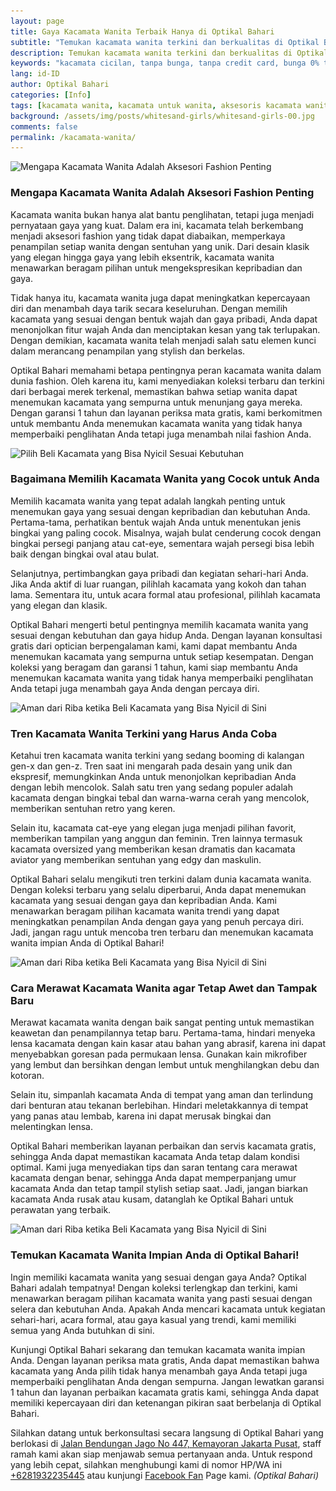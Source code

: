 ```yaml
---
layout: page
title: Gaya Kacamata Wanita Terbaik Hanya di Optikal Bahari
subtitle: "Temukan kacamata wanita terkini dan berkualitas di Optikal Bahari. Dapatkan periksa mata gratis, cicilan 0%, dan garansi 1 tahun"
description: Temukan kacamata wanita terkini dan berkualitas di Optikal Bahari. Dapatkan periksa mata gratis, cicilan 0%, dan garansi 1 tahun. Kunjungi kami sekarang.
keywords: "kacamata cicilan, tanpa bunga, tanpa credit card, bunga 0% tanpa DP, cicilan ringan"
lang: id-ID
author: Optikal Bahari
categories: [Info]
tags: [kacamata wanita, kacamata untuk wanita, aksesoris kacamata wanita]
background: /assets/img/posts/whitesand-girls/whitesand-girls-00.jpg
comments: false
permalink: /kacamata-wanita/
---
```


<div class="card shadow p-3 bg-white mb-5">
    <img itemprop="image"
        data-src="/assets/img/posts/whitesand-girls/whitesand-girls-01.jpg"
        src="/assets/img/posts/whitesand-girls/whitesand-girls-01.jpg" 
        class="card-img-top"
        title="Mengapa Kacamata Wanita Adalah Aksesori Fashion Penting"
        alt="Mengapa Kacamata Wanita Adalah Aksesori Fashion Penting">
    <div class="card-body">
      <h3 class="card-title">
        Mengapa Kacamata Wanita Adalah Aksesori Fashion Penting
      </h3>
      <p class="card-text">
        Kacamata wanita bukan hanya alat bantu penglihatan, tetapi juga menjadi pernyataan gaya yang kuat. Dalam era ini, kacamata telah berkembang menjadi aksesori fashion yang tidak dapat diabaikan, memperkaya penampilan setiap wanita dengan sentuhan yang unik. Dari desain klasik yang elegan hingga gaya yang lebih eksentrik, kacamata wanita menawarkan beragam pilihan untuk mengekspresikan kepribadian dan gaya.
      </p>
      <p class="card-text">
        Tidak hanya itu, kacamata wanita juga dapat meningkatkan kepercayaan diri dan menambah daya tarik secara keseluruhan. Dengan memilih kacamata yang sesuai dengan bentuk wajah dan gaya pribadi, Anda dapat menonjolkan fitur wajah Anda dan menciptakan kesan yang tak terlupakan. Dengan demikian, kacamata wanita telah menjadi salah satu elemen kunci dalam merancang penampilan yang stylish dan berkelas.
      </p>
      <p class="card-text">
        Optikal Bahari memahami betapa pentingnya peran kacamata wanita dalam dunia fashion. Oleh karena itu, kami menyediakan koleksi terbaru dan terkini dari berbagai merek terkenal, memastikan bahwa setiap wanita dapat menemukan kacamata yang sempurna untuk menunjang gaya mereka. Dengan garansi 1 tahun dan layanan periksa mata gratis, kami berkomitmen untuk membantu Anda menemukan kacamata wanita yang tidak hanya memperbaiki penglihatan Anda tetapi juga menambah nilai fashion Anda.
      </p>
    </div>
</div>

<div class="card shadow p-3 bg-white mb-5">
  <img data-src="/assets/img/posts/whitesand-girls/whitesand-girls-02.jpg"
      src="/assets/img/posts/whitesand-girls/whitesand-girls-02.jpg" 
      title="kacamata cicilan di optikal bahari"
      class="card-img-top" 
      alt="Pilih Beli Kacamata yang Bisa Nyicil Sesuai Kebutuhan">
  <div class="card-body">
    <h3 class="card-title">
      Bagaimana Memilih Kacamata Wanita yang Cocok untuk Anda
    </h3>
    <p class="card-text">
      Memilih kacamata wanita yang tepat adalah langkah penting untuk menemukan gaya yang sesuai dengan kepribadian dan kebutuhan Anda. Pertama-tama, perhatikan bentuk wajah Anda untuk menentukan jenis bingkai yang paling cocok. Misalnya, wajah bulat cenderung cocok dengan bingkai persegi panjang atau cat-eye, sementara wajah persegi bisa lebih baik dengan bingkai oval atau bulat.
    </p>
    <p class="card-text">
      Selanjutnya, pertimbangkan gaya pribadi dan kegiatan sehari-hari Anda. Jika Anda aktif di luar ruangan, pilihlah kacamata yang kokoh dan tahan lama. Sementara itu, untuk acara formal atau profesional, pilihlah kacamata yang elegan dan klasik.
    </p>
    <p class="card-text">
      Optikal Bahari mengerti betul pentingnya memilih kacamata wanita yang sesuai dengan kebutuhan dan gaya hidup Anda. Dengan layanan konsultasi gratis dari optician berpengalaman kami, kami dapat membantu Anda menemukan kacamata yang sempurna untuk setiap kesempatan. Dengan koleksi yang beragam dan garansi 1 tahun, kami siap membantu Anda menemukan kacamata wanita yang tidak hanya memperbaiki penglihatan Anda tetapi juga menambah gaya Anda dengan percaya diri.
    </p>
  </div>
</div> 

<div class="card shadow p-3 bg-white mb-5">
  <img data-src="/assets/img/posts/whitesand-girls/whitesand-girls-03.jpg"
      src="/assets/img/posts/whitesand-girls/whitesand-girls-03.jpg" 
      title="kacamata cicilan murah di jakarta"
      class="card-img-top" 
      alt="Aman dari Riba ketika Beli Kacamata yang Bisa Nyicil di Sini">
  <div class="card-body">
    <h3 class="card-title">
      Tren Kacamata Wanita Terkini yang Harus Anda Coba
    </h3>
    <p class="card-text">
      Ketahui tren kacamata wanita terkini yang sedang booming di kalangan gen-x dan gen-z. Tren saat ini mengarah pada desain yang unik dan ekspresif, memungkinkan Anda untuk menonjolkan kepribadian Anda dengan lebih mencolok. Salah satu tren yang sedang populer adalah kacamata dengan bingkai tebal dan warna-warna cerah yang mencolok, memberikan sentuhan retro yang keren.
    </p>
    <p class="card-text">
      Selain itu, kacamata cat-eye yang elegan juga menjadi pilihan favorit, memberikan tampilan yang anggun dan feminin. Tren lainnya termasuk kacamata oversized yang memberikan kesan dramatis dan kacamata aviator yang memberikan sentuhan yang edgy dan maskulin.
    </p>
    <p class="card-text">
      Optikal Bahari selalu mengikuti tren terkini dalam dunia kacamata wanita. Dengan koleksi terbaru yang selalu diperbarui, Anda dapat menemukan kacamata yang sesuai dengan gaya dan kepribadian Anda. Kami menawarkan beragam pilihan kacamata wanita trendi yang dapat meningkatkan penampilan Anda dengan gaya yang penuh percaya diri. Jadi, jangan ragu untuk mencoba tren terbaru dan menemukan kacamata wanita impian Anda di Optikal Bahari!
    </p>
  </div>
</div>

<div class="card shadow p-3 bg-white mb-5">
  <img data-src="/assets/img/posts/whitesand-girls/whitesand-girls-04.jpg"
      src="/assets/img/posts/whitesand-girls/whitesand-girls-04.jpg" 
      title="kacamata cicilan murah di jakarta"
      class="card-img-top" 
      alt="Aman dari Riba ketika Beli Kacamata yang Bisa Nyicil di Sini">
  <div class="card-body">
    <h3 class="card-title">
      Cara Merawat Kacamata Wanita agar Tetap Awet dan Tampak Baru
    </h3>
    <p class="card-text">
      Merawat kacamata wanita dengan baik sangat penting untuk memastikan keawetan dan penampilannya tetap baru. Pertama-tama, hindari menyeka lensa kacamata dengan kain kasar atau bahan yang abrasif, karena ini dapat menyebabkan goresan pada permukaan lensa. Gunakan kain mikrofiber yang lembut dan bersihkan dengan lembut untuk menghilangkan debu dan kotoran.
    </p>
    <p class="card-text">
      Selain itu, simpanlah kacamata Anda di tempat yang aman dan terlindung dari benturan atau tekanan berlebihan. Hindari meletakkannya di tempat yang panas atau lembab, karena ini dapat merusak bingkai dan melentingkan lensa.
    </p>
    <p class="card-text">
      Optikal Bahari memberikan layanan perbaikan dan servis kacamata gratis, sehingga Anda dapat memastikan kacamata Anda tetap dalam kondisi optimal. Kami juga menyediakan tips dan saran tentang cara merawat kacamata dengan benar, sehingga Anda dapat memperpanjang umur kacamata Anda dan tetap tampil stylish setiap saat. Jadi, jangan biarkan kacamata Anda rusak atau kusam, datanglah ke Optikal Bahari untuk perawatan yang terbaik.
    </p>
  </div>
</div>

<div class="card shadow p-3 bg-white mb-5">
  <img data-src="/assets/img/posts/whitesand-girls/whitesand-girls-05.jpg"
      src="/assets/img/posts/whitesand-girls/whitesand-girls-05.jpg" 
      title="kacamata cicilan murah di jakarta"
      class="card-img-top" 
      alt="Aman dari Riba ketika Beli Kacamata yang Bisa Nyicil di Sini">
  <div class="card-body">
    <h3 class="card-title">
      Temukan Kacamata Wanita Impian Anda di Optikal Bahari!
    </h3>
    <p class="card-text">
      Ingin memiliki kacamata wanita yang sesuai dengan gaya Anda? Optikal Bahari adalah tempatnya! Dengan koleksi terlengkap dan terkini, kami menawarkan beragam pilihan kacamata wanita yang pasti sesuai dengan selera dan kebutuhan Anda. Apakah Anda mencari kacamata untuk kegiatan sehari-hari, acara formal, atau gaya kasual yang trendi, kami memiliki semua yang Anda butuhkan di sini.
    </p>
    <p class="card-text">
      Kunjungi Optikal Bahari sekarang dan temukan kacamata wanita impian Anda. Dengan layanan periksa mata gratis, Anda dapat memastikan bahwa kacamata yang Anda pilih tidak hanya menambah gaya Anda tetapi juga memperbaiki penglihatan Anda dengan sempurna. Jangan lewatkan garansi 1 tahun dan layanan perbaikan kacamata gratis kami, sehingga Anda dapat memiliki kepercayaan diri dan ketenangan pikiran saat berbelanja di Optikal Bahari.
    </p>
    <p class="card-text">
      Silahkan datang untuk berkonsultasi secara langsung di Optikal Bahari yang berlokasi di <a href="{{"/lokasi" | relative_url }}" title="Jalan Bendungan Jago No 447, Kemayoran Jakarta Pusat">Jalan Bendungan Jago No 447, Kemayoran Jakarta Pusat</a>, staff ramah kami akan siap menjawab semua pertanyaan anda. Untuk respond yang lebih cepat, silahkan menghubungi kami di nomor HP/WA ini <a href="https://api.whatsapp.com/send?phone=6281932235445&text=Hallo%2C+saya+butuh+informasi+lebih+lanjut+mengenai+Optikal+Bahari" id="WhatsAppClick" class="WhatsAppCall" title="Call WhatsApp">+6281932235445</a> atau kunjungi <a href="https://www.facebook.com/optikalbahari" id="FBClick" title="Facebook Page Optikal Bahari" class="FacebookPage">Facebook Fan</a> Page kami. <em>(Optikal Bahari)</em>
    </p>
  </div>
</div>
